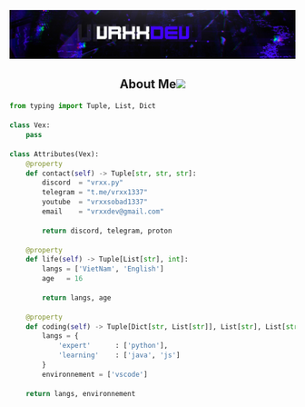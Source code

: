 ![MasterHead](https://github.com/Its-VrxxDev/Its-VrxxDev/blob/main/Images/vrxx-banner.png)

<h2 align="center">About Me<img src=https://cdn3.emoji.gg/emojis/2586-purplecrown.gif></h2>

```python
from typing import Tuple, List, Dict

class Vex:
    pass

class Attributes(Vex):
    @property
    def contact(self) -> Tuple[str, str, str]:
        discord  = "vrxx.py"
        telegram = "t.me/vrxx1337"
        youtube  = "vrxxsobad1337"
        email    = "vrxxdev@gmail.com"
	    
	    return discord, telegram, proton

    @property
    def life(self) -> Tuple[List[str], int]:
        langs = ['VietNam', 'English']
        age   = 16
		
        return langs, age
	
    @property
    def coding(self) -> Tuple[Dict[str, List[str]], List[str], List[str]]:
        langs = {
            'expert'      : ['python'],
            'learning'    : ['java', 'js']
        }
        environnement = ['vscode']

	return langs, environnement
```

<p href="https://t.me/vrxx1337" align="center">    <img alt="" src="http://github-profile-summary-cards.vercel.app/api/cards/profile-details?username=Its-VrxxDev&theme=dark"></p><p href="https://discord.gg/vrxx.py" align="center">    <img alt="" src=https://lanyard.cnrad.dev/api/1133747380261486643?theme=dark&showDisplayName=true></p>

